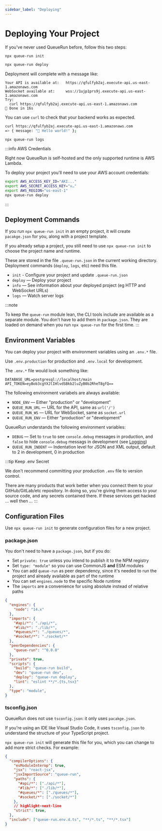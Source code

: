 ```yaml
---
sidebar_label: "Deploying"
---
```


# Deploying Your Project

If you've never used QueueRun before, follow this two steps:

```bash
npx queue-run init
```

```bash
npx queue-run deploy
```

Deployment will complete with a message like:

```
Your API is available at:	https://qfulfyb2aj.execute-api.us-east-1.amazonaws.com
WebSocket available at:		wss://1ujp1prs9j.execute-api.us-east-1.amazonaws.com
Try:
  curl https://qfulfyb2aj.execute-api.us-east-1.amazonaws.com
🐇 Done in 16s
```

You can use `curl` to check that your backend works as expected.

```bash
curl https://qfulfyb2aj.execute-api.us-east-1.amazonaws.com
=> { message: "👋 Hello world!" };
```

```
npx queue-run logs
```

:::info AWS Credentials

Right now QueueRun is self-hosted and the only supported runtime is AWS Lambda.

To deploy your project you'll need to use your AWS account credentials:

```bash
export AWS_ACCESS_KEY_ID="AKI..."
export AWS_SECRET_ACCESS_KEY="v…"
export AWS_REGION="us-east-1"
npx queue-run deploy
```
:::


## Deployment Commands

If you run `npx queue-run init` in an empty project, it will create `pacakge.json` for you, along with a project template.

If you already setup a project, you still need to use `npx queue-run init` to choose the project name and runtime.

These are stored in the file `.queue-run.json` in the current working directory. Deployment commands (`deploy`, `logs`, etc) need this file.

* `init` - Configure your project and update `.queue-run.json`
* `deploy` — Deploy your project
* `info` — See information about your deployed project (eg HTTP and WebSocket URLs)
* `logs` — Watch server logs

:::note

To keep the `queue-run` module lean, the CLI tools include are available as a separate module. You don't have to add them in `package.json`. They are loaded on demand when you run `npx queue-run` for the first time.
:::

## Environment Variables

You can deploy your project with environment variables using an `.env.*` file.

Use `.env.production` for production and `.env.local` for development.

The `.env.*` file would look something like:

```
DATABASE_URL=postgresql://localhost/main
API_TOKEN=eyBob3cgYXJlIHlvdSBkb2luZyB0b2RheT8gfQ==
```

The following environment variabels are always available:

* `NODE_ENV` — Either "production" or "development"
* `QUEUE_RUN_URL` — URL for the API, same as `url('/')`
* `QUEUE_RUN_WS` — URL for WebSocket, same as `socket.url`
* `QUEUE_RUN_ENV` — Either "production" or "development"

QueueRun understands the following environment variables:

* `DEBUG` — Set to `true` to see `console.debug` messages in production, and `false` to hide `console.debug` messags in development (see [Logging](Logging))
* `QUEUE_RUN_INDENT` — Indentation level for JSON and XML output, default to 2 in development, 0 in production

:::tip Keep .env Secret

We don't recommend committing your production `.env` file to version control.

There are many products that work better when you connect them to your GitHub/GitLab/etc repository. In doing so, you're giving them access to your source code, and any secrets contained there. If these services get hacked … well then …
:::


## Configuration Files

Use `npx queue-run init` to generate configuration files for a new project.

### package.json

You don't need to have a `package.json`, but if you do:

* Set `private: true` unless you intend to publish it to the NPM registry
* Set `type: "module"` so you can use CommonJS **and** ESM modules
* You can add `queue-run` as peer dependency, since it's needed to run the project and already available as part of the runtime
* You can set `engines.node` to the specific Node runtime
* The `imports` are a convenience for using absolute instead of relative paths

```json
{
  "engines": {
    "node": "14.x"
  },
  "imports": {
    "#api/*": "./api/*",
    "#lib/*": "./lib/*",
    "#queues/*": "./queues/*",
    "#socket/*": "./socket/*"
  },
  "peerDependencies": {
    "queue-run": "^0.0.0"
  },
  "private": true,
  "scripts": {
    "build": "queue-run build",
    "dev": "queue-run dev",
    "deploy": "queue-run deploy",
    "lint": "eslint **/*.{ts,tsx}"
  },
  "type": "module",
}
```

### tsconfig.json

QueueRun does not use `tsconfig.json`: it only uses `pacakge.json`.

If you're using an IDE like Visual Studio Code, it uses `tsconfig.json` to understand the structure of your TypeScript project.

`npx queue-run init` will generate this file for you, which you can change to add more strict checks.  For example:

```json
{
  "compilerOptions": {
    "esModuleInterop": true,
    "jsx": "react-jsx",
    "jsxImportSource": "queue-run",
    "paths": {
      "#api/*": ["./api/*"],
      "#lib/*": ["./lib/*"],
      "#queues/*": ["./queues/*"],
      "#socket/*": ["./socket/*"]
    },
    // highlight-next-line
    "strict": true,
  },
  "include": ["queue-run.env.d.ts", "**/*.ts", "**/*.tsx"]
}
```